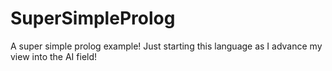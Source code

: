 # SuperSimpleProlog
A super simple prolog example! Just starting this language as I advance my view into the AI field!
